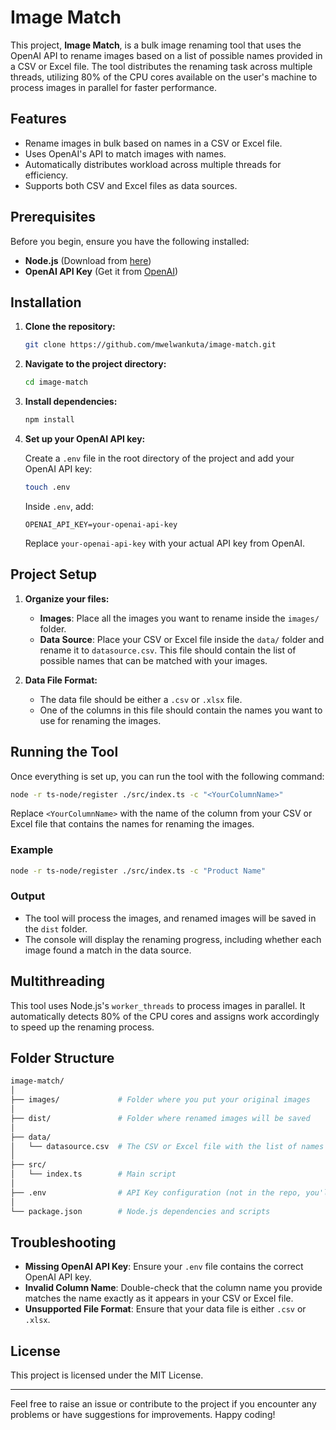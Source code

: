 
# Image Match

This project, **Image Match**, is a bulk image renaming tool that uses the OpenAI API to rename images based on a list of possible names provided in a CSV or Excel file. The tool distributes the renaming task across multiple threads, utilizing 80% of the CPU cores available on the user's machine to process images in parallel for faster performance.

## Features

- Rename images in bulk based on names in a CSV or Excel file.
- Uses OpenAI's API to match images with names.
- Automatically distributes workload across multiple threads for efficiency.
- Supports both CSV and Excel files as data sources.

## Prerequisites

Before you begin, ensure you have the following installed:

- **Node.js** (Download from [here](https://nodejs.org/))
- **OpenAI API Key** (Get it from [OpenAI](https://openai.com/api/))

## Installation

1. **Clone the repository:**

   ```bash
   git clone https://github.com/mwelwankuta/image-match.git
   ```

2. **Navigate to the project directory:**

   ```bash
   cd image-match
   ```

3. **Install dependencies:**

   ```bash
   npm install
   ```

4. **Set up your OpenAI API key:**

   Create a `.env` file in the root directory of the project and add your OpenAI API key:

   ```bash
   touch .env
   ```

   Inside `.env`, add:

   ```
   OPENAI_API_KEY=your-openai-api-key
   ```

   Replace `your-openai-api-key` with your actual API key from OpenAI.

## Project Setup

1. **Organize your files:**

   - **Images**: Place all the images you want to rename inside the `images/` folder.
   - **Data Source**: Place your CSV or Excel file inside the `data/` folder and rename it to `datasource.csv`. This file should contain the list of possible names that can be matched with your images.

2. **Data File Format:**

   - The data file should be either a `.csv` or `.xlsx` file.
   - One of the columns in this file should contain the names you want to use for renaming the images.

## Running the Tool

Once everything is set up, you can run the tool with the following command:

```bash
node -r ts-node/register ./src/index.ts -c "<YourColumnName>"
```

Replace `<YourColumnName>` with the name of the column from your CSV or Excel file that contains the names for renaming the images.

### Example

```bash
node -r ts-node/register ./src/index.ts -c "Product Name"
```

### Output

- The tool will process the images, and renamed images will be saved in the `dist` folder.
- The console will display the renaming progress, including whether each image found a match in the data source.

## Multithreading

This tool uses Node.js's `worker_threads` to process images in parallel. It automatically detects 80% of the CPU cores and assigns work accordingly to speed up the renaming process.

## Folder Structure

```bash
image-match/
│
├── images/             # Folder where you put your original images
│
├── dist/               # Folder where renamed images will be saved
│
├── data/
│   └── datasource.csv  # The CSV or Excel file with the list of names
│
├── src/
│   └── index.ts        # Main script
│
├── .env                # API Key configuration (not in the repo, you'll create this)
│
└── package.json        # Node.js dependencies and scripts
```

## Troubleshooting

- **Missing OpenAI API Key**: Ensure your `.env` file contains the correct OpenAI API key.
- **Invalid Column Name**: Double-check that the column name you provide matches the name exactly as it appears in your CSV or Excel file.
- **Unsupported File Format**: Ensure that your data file is either `.csv` or `.xlsx`.

## License

This project is licensed under the MIT License.

---

Feel free to raise an issue or contribute to the project if you encounter any problems or have suggestions for improvements. Happy coding!
